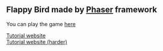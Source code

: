 Flappy Bird made by [Phaser](phaser.io) framework
---
You can play the game [here](https://rawgit.com/shd101wyy/phaser_flappybird/master/index.html)

[Tutorial website](http://www.lessmilk.com/tutorial/flappy-bird-phaser-1)  
[Tutorial website (harder)](http://www.codevinsky.com/phaser-2-0-tutorial-flappy-bird-part-1/)
